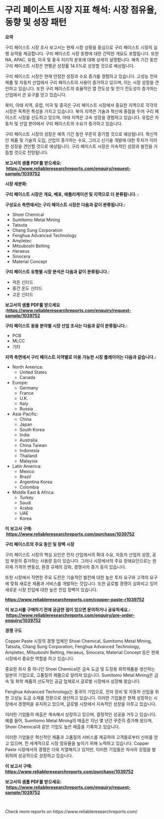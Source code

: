 <p><h1>구리 페이스트 시장 지표 해석: 시장 점유율, 동향 및 성장 패턴</h1></p><p><strong>요약</strong></p>
<p><p>구리 페이스트 시장 조사 보고서는 현재 시장 상황을 중심으로 구리 페이스트 시장의 실행 요약을 제공합니다. 구리 페이스트 시장 동향에 대한 간략한 개요도 포함됩니다. 또한 NA, APAC, 유럽, 미국 및 중국 지리적 분포에 대해 상세히 설명합니다. 예측 기간 동안 구리 페이스트 시장은 연평균 성장률 14.5%로 성장할 것으로 예상됩니다.</p><p>구리 페이스트 시장은 현재 안정한 성장과 수요 증가를 경험하고 있습니다. 고성능 전자 제품 및 자동차 산업에서 구리 페이스트의 사용이 증가하고 있으며, 이는 시장 성장을 견인하고 있습니다. 또한 구리 페이스트의 효율적인 열 전도성 및 전기 전도성이 증가하는 산업에서 큰 요구를 얻고 있습니다.</p><p>북미, 아태 지역, 유럽, 미국 및 중국은 구리 페이스트 시장에서 중요한 지역으로 각각의 시장은 독특한 특성을 가지고 있습니다. 북미 지역은 기술과 혁신에 중점을 두어 구리 페이스트 시장을 선도하고 있으며, 아태 지역은 고속 성장을 경험하고 있습니다. 유럽은 자동차 및 산업 분야에서 구리 페이스트의 수요가 증가하고 있습니다.</p><p>구리 페이스트 시장의 성장은 예측 기간 동안 꾸준히 증가할 것으로 예상됩니다. 혁신적인 제품 및 기술의 도입, 산업의 증가하는 수요, 그리고 신기술 개발에 대한 투자가 이러한 성장을 견인할 것으로 예상됩니다. 구리 페이스트 시장은 지속적인 성장과 발전을 거듭할 것으로 전망됩니다.</p></p>
<p><strong>보고서의 샘플 PDF를 받으세요: &nbsp;<a href="https://www.reliableresearchreports.com/enquiry/request-sample/1039752">https://www.reliableresearchreports.com/enquiry/request-sample/1039752</a></strong></p>
<p><strong>시장 세분화:</strong></p>
<p><strong> 구리 페이스트 시장은 개요, 배포, 애플리케이션 및 지역으로 더 분류됩니다. :</strong></p>
<p><strong>구성요소 측면에서는 구리 페이스트 시장은 다음과 같이 분류됩니다.:</strong></p>
<p><ul><li>Shoei Chemical</li><li>Sumitomo Metal Mining</li><li>Tatsuta</li><li>Chang Sung Corporation</li><li>Fenghua Advanced Technology</li><li>Ampletec</li><li>Mitsuboshi Belting</li><li>Heraeus</li><li>Sinocera</li><li>Material Concept</li></ul></p>
<p><strong> 구리 페이스트 유형별 시장 분석은 다음과 같이 분류됩니다.:</strong></p>
<p><ul><li>저온 신터드</li><li>중간 온도 신터드</li><li>고온 신터드</li></ul></p>
<p><strong>보고서의 샘플 PDF를 받으세요 :<a href="https://www.reliableresearchreports.com/enquiry/request-sample/1039752">https://www.reliableresearchreports.com/enquiry/request-sample/1039752</a></strong></p>
<p><strong> 구리 페이스트 응용 분야별 시장 산업 조사는 다음과 같이 분류됩니다.:</strong></p>
<p><ul><li>PCB</li><li>MLCC</li><li>기타</li></ul></p>
<p><strong>지역 측면에서 구리 페이스트 지역별로 이용 가능한 시장 플레이어는 다음과 같습니다.:</strong></p>
<p><ul>
    <li>
        North America:
        <ul>
            <li>United States</li>
            <li>Canada</li>
        </ul>
    </li>
    <li>
        Europe:
        <ul>
            <li>Germany</li>
            <li>France</li>
            <li>U.K.</li>
            <li>Italy</li>
            <li>Russia</li>
        </ul>
    </li>
    <li>
        Asia-Pacific:
        <ul>
            <li>China</li>
            <li>Japan</li>
            <li>South Korea</li>
            <li>India</li>
            <li>Australia</li>
            <li>China Taiwan</li>
            <li>Indonesia</li>
            <li>Thailand</li>
            <li>Malaysia</li>
        </ul>
    </li>
    <li>
        Latin America:
        <ul>
            <li>Mexico</li>
            <li>Brazil</li>
            <li>Argentina Korea</li>
            <li>Colombia</li>
        </ul>
    </li>
    <li>
        Middle East & Africa:
        <ul>
            <li>Turkey</li>
            <li>Saudi</li>
            <li>Arabia</li>
            <li>UAE</li>
            <li>Korea</li>
        </ul>
    </li>
    </ul></p>
<p><strong>이 보고서 구매: &nbsp;<a href="https://www.reliableresearchreports.com/purchase/1039752">https://www.reliableresearchreports.com/purchase/1039752</a></strong></p>
<p><strong>구리 페이스트의 주요 동인 및 장벽 시장</strong></p>
<p><p>구리 페이스트 시장의 핵심 요인은 전자 산업에서의 확대 수요, 자동차 산업의 성장, 공업 부문의 증가하는 사용량 등이 있습니다. 그러나 시장에서의 주요 장애요인으로는 원자재 가격의 변동성, 환경 규제의 강화, 경쟁사의 증가 등이 있습니다.</p><p>또한 시장에서 직면한 주요 도전은 기술적인 발전에 대한 높은 투자 요구와 고객의 요구에 맞춰 새로운 제품과 서비스를 개발하는 것입니다. 또한 글로벌 경쟁이 심화되고 있어 새로운 시장 진입에 대한 높은 진입 장벽이 있습니다.</p></p>
<p><strong><a href="https://www.reliableresearchreports.com/copper-paste-r1039752">https://www.reliableresearchreports.com/copper-paste-r1039752</a></strong></p>
<p><strong>이 보고서를 구매하기 전에 궁금한 점이 있으면 문의하거나 공유하세요.: &nbsp;<a href="https://www.reliableresearchreports.com/enquiry/pre-order-enquiry/1039752">https://www.reliableresearchreports.com/enquiry/pre-order-enquiry/1039752</a></strong></p>
<p><strong>경쟁 구도</strong></p>
<p><p>Copper Paste 시장의 경쟁 업체인 Shoei Chemical, Sumitomo Metal Mining, Tatsuta, Chang Sung Corporation, Fenghua Advanced Technology, Ampletec, Mitsuboshi Belting, Heraeus, Sinocera, Material Concept 등은 현재 시장에서 중요한 역할을 하고 있습니다. </p><p>중요한 회사 중 하나인 Shoei Chemical은 금속 도금 및 도장용 화학제품을 생산하는 일본의 기업으로, 고품질의 제품으로 알려져 있습니다. Sumitomo Metal Mining은 금속 및 화학 제품의 선도적인 공급 업체로서 글로벌 시장에서 성장해 왔습니다.</p><p>Fenghua Advanced Technology는 중국의 기업으로, 전자 장비 및 자동차 산업을 위한 고성능 도금 소재를 전문으로 생산하고 있습니다. 이러한 기업들은 현재 성장하는 시장에서 경쟁력을 유지하고 있으며, 글로벌 시장에서 지속적인 성장을 이루고 있습니다.</p><p>이러한 기업들의 매출은 계속해서 성장하고 있으며, 결정적인 성공을 거두고 있습니다. 예를 들어, Sumitomo Metal Mining의 매출은 지난 몇 년간 꾸준히 증가해 왔으며, Shoei Chemical과 같은 기업도 높은 매출을 기록하고 있습니다.</p><p>이러한 기업들은 혁신적인 제품과 고품질의 서비스를 제공하여 고객들로부터 신뢰를 얻고 있으며, 전 세계적으로 시장 점유율을 높이기 위해 노력하고 있습니다. Copper Paste 시장에서의 경쟁은 더욱 치열해지고 있지만, 이러한 기업들은 자사의 강점을 발휘하여 성공적으로 성장하고 있습니다.</p></p>
<p><strong>이 보고서 구매: &nbsp; <a href="https://www.reliableresearchreports.com/purchase/1039752">https://www.reliableresearchreports.com/purchase/1039752</a></strong></p>
<p><strong>보고서의 샘플 PDF를 받으세요: &nbsp;<a href="https://www.reliableresearchreports.com/enquiry/request-sample/1039752">https://www.reliableresearchreports.com/enquiry/request-sample/1039752</a></strong><strong></strong></p>
<p>&nbsp;</p>
<p>Check more reports on https://www.reliableresearchreports.com/</p>